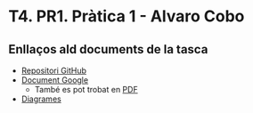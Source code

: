 # T4. PR1. Pràtica 1 - Alvaro Cobo
## Enllaços ald documents de la tasca
- [Repositori GitHub](https://github.com/alCobo01/T4-PR1_Practica1)
- [Document Google](https://docs.google.com/document/d1y1jdsYgzPVZIqYZkk17JizZ4YX82FP-z4dM8xT_izf0/edit?usp=sharing)
    - També es pot trobat en [PDF](docs/cambiaruta.pdf)
- [Diagrames](docs/)